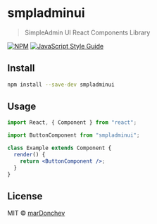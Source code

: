 # smpladminui

> SimpleAdmin UI React Components Library

[![NPM](https://img.shields.io/npm/v/smpladminui.svg)](https://www.npmjs.com/package/smpladminui) [![JavaScript Style Guide](https://img.shields.io/badge/code_style-standard-brightgreen.svg)](https://standardjs.com)

## Install

```bash
npm install --save-dev smpladminui
```

## Usage

```jsx
import React, { Component } from "react";

import ButtonComponent from "smpladminui";

class Example extends Component {
  render() {
    return <ButtonComponent />;
  }
}
```

## License

MIT © [marDonchev](https://github.com/marDonchev)
